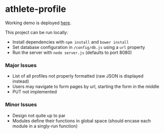 # athlete-profile

Working demo is deployed [here](http://104.236.97.183:8080).

This project can be run locally:
* Install dependencies with `npm install` and `bower install`
* Set database configuration in `/config/db.js` using a `url` property
* Run the server with `node server.js` (defaults to port 8080)

### Major Issues

* List of all profiles not properly formatted (raw JSON is displayed instead)
* Users may navigate to form pages by url, starting the form in the middle
* PUT not implemented

### Minor Issues
* Design not quite up to par
* Modules define their functions in global space (should encase each module in a singly-run function)

